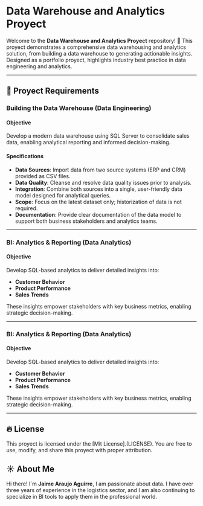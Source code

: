 # Data Warehouse and Analytics Proyect

Welcome to the **Data Warehouse and Analytics Proyect** repository! 🚀
This proyect demonstrates a comprehensive data warehousing and analytics solution, from building a data warehouse to generating actionable insights. Designed as a portfolio proyect,
highlights industry best practice in data engineering and analytics.

---

## 🚀 Proyect Requirements

### Building the Data Warehouse (Data Engineering)

#### Objective
Develop a modern data warehouse using SQL Server to consolidate sales data, enabling analytical reporting and informed decision-making.

#### Specifications
- **Data Sources**: Import data from two source systems (ERP and CRM) provided as CSV files.
- **Data Quality**: Cleanse and resolve data quality issues prior to analysis.
- **Integration**: Combine both sources into a single, user-friendly data model designed for analytical queries.
- **Scope**: Focus on the latest dataset only; historization of data is not required.
- **Documentation**: Provide clear documentation of the data model to support both business stakeholders and analytics teams.

---

### BI: Analytics & Reporting (Data Analytics)

#### Objective
Develop SQL-based analytics to deliver detailed insights into:
- **Customer Behavior**
- **Product Performance**
- **Sales Trends**

These insights empower stakeholders with key business metrics, enabling strategic decision-making.

---


### BI: Analytics & Reporting (Data Analytics)

#### Objective
Develop SQL-based analytics to deliver detailed insights into:
- **Customer Behavior**
- **Product Performance**
- **Sales Trends**

These insights empower stakeholders with key business metrics, enabling strategic decision-making.

---

## 🔥 License

This proyect is licensed under the [Mit License].(LICENSE). You are free to use, modify, and share this proyect with proper attribution.

## ☀ About Me

Hi there! I´m **Jaime Araujo Aguirre**, I am passionate about data. I have over three years of experience in the logistics sector, and I am also continuing to specialize in BI tools to apply them in the professional world.
